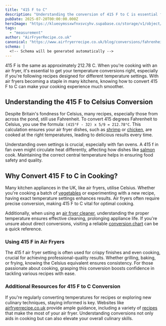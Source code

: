```yaml
---
title: "415 F to C"
description: "Understanding the conversion of 415 F to C is essential for effective air frying. With simple guidance, easily convert this Fahrenheit temperature to Celsius. Perfect those recipes by ensuring precision every time."
pubDate: 2025-07-20T00:00:00.000Z
heroImage: "https://klueoymssxwfnxsvcyhv.supabase.co/storage/v1/object/public/Shmucket/415-f-to-c.png"
tags:
  - "measurement"
author: "AirFryerRecipe.co.uk"
canonical: "https://www.airfryerrecipe.co.uk/blog/conversions/fahrenheit-to-celsius/415-f-to-c"
schema: |
  <!-- Schema will be generated automatically -->
---
```


<p id="">415 F is the same as approximately 212.78 C. When you're cooking with an air fryer, it's essential to get your temperature conversions right, especially if you're following recipes designed for different temperature settings. With air fryers becoming a staple in many kitchens, knowing how to convert 415 F to C can make your cooking experience much smoother.</p><h2 id="">Understanding the 415 F to Celsius Conversion</h2><p id="">Despite Britain's fondness for Celsius, many recipes, especially those from across the pond, still use Fahrenheit. To convert 415 degrees Fahrenheit to Celsius, you use the formula: <code id="">(415°F - 32) x 5/9 = 212.78°C</code>. This calculation ensures your air fryer dishes, such as <a href="https://www.airfryerrecipe.co.uk/recipe-category/shrimp" id="">shrimp</a> or <a href="https://www.airfryerrecipe.co.uk/recipe-category/chicken" id="">chicken</a>, are cooked at the right temperatures, leading to delicious results every time.</p><p id="">Understanding oven settings is crucial, especially with fan ovens. A 415 f in fan oven might circulate heat differently, affecting how dishes like <a href="https://www.airfryerrecipe.co.uk/recipe-category/salmon" id="">salmon</a> cook. Maintaining the correct central temperature helps in ensuring food safety and quality.</p><h2 id="">Why Convert 415 F to C in Cooking?</h2><p id="">Many kitchen appliances in the UK, like air fryers, utilise Celsius. Whether you're cooking a batch of <a href="https://www.airfryerrecipe.co.uk/recipe-category/vegetables" id="">vegetables</a> or experimenting with a new recipe, having exact temperature settings enhances results. Air fryers often require precise conversion, making 415 F to C vital for optimal cooking.</p><p id="">Additionally, when using an <a href="https://www.airfryerrecipe.co.uk/air-fryer-cleaner" id="">air fryer cleaner</a>, understanding the proper temperature ensures effective cleaning, prolonging appliance life. If you're unsure about direct conversions, visiting a reliable <a href="https://www.airfryerrecipe.co.uk/air-fryer-conversion-chart" id="">conversion chart</a> can be a quick reference.</p><h3 id="">Using 415 F in Air Fryers</h3><p id="">The 415 f air fryer setting is often used for crispy finishes and even cooking, crucial for achieving professional-quality results. Whether grilling, baking, or frying, knowing the Celsius equivalent ensures consistency. For those passionate about cooking, grasping this conversion boosts confidence in tackling various recipes with ease.</p><h3 id="">Additional Resources for 415 F to C Conversion</h3><p id="">If you're regularly converting temperatures for recipes or exploring new culinary techniques, staying informed is key. Websites like <a href="https://www.airfryerrecipe.co.uk" id="">airfryerrecipe.co.uk</a> provide ample guidance, including a variety of <a href="https://www.airfryerrecipe.co.uk/recipes" id="">recipes</a> that make the most of your air fryer. Understanding conversions not only aids in cooking but can also elevate your overall culinary skills.</p>
